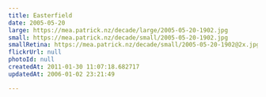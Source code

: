 ```yaml
---
title: Easterfield
date: 2005-05-20
large: https://mea.patrick.nz/decade/large/2005-05-20-1902.jpg
small: https://mea.patrick.nz/decade/small/2005-05-20-1902.jpg
smallRetina: https://mea.patrick.nz/decade/small/2005-05-20-1902@2x.jpg
flickrUrl: null
photoId: null
createdAt: 2011-01-30 11:07:18.682717
updatedAt: 2006-01-02 23:21:49

---
```


